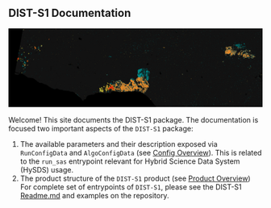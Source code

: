 ## DIST-S1 Documentation

![sample_product](assets/subset_OPERA_L3_DIST-ALERT-S1_T11SLT_20250121T135246Z_20250205T190752Z_S1_30_v0.1.png)

Welcome! This site documents the DIST-S1 package. The documentation is focused two important aspects of the `DIST-S1` package:
1. The available parameters and their description exposed via `RunConfigData` and `AlgoConfigData` (see [Config Overview](pages/config/overview.md)). This is related to the `run_sas` entrypoint relevant for Hybrid Science Data System (HySDS) usage.
2. The product structure of the `DIST-S1` product (see [Product Overview](pages/product_documentation/product_documentation.md)) 
For complete set of entrypoints of `DIST-S1`, please see the DIST-S1 [Readme.md](https://github.com/opera-adt/dist-s1/blob/dev/README.md) and examples on the repository.

